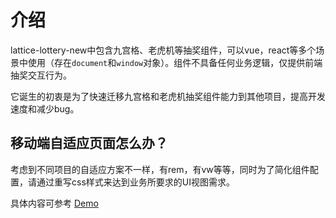 # 介绍

lattice-lottery-new中包含九宫格、老虎机等抽奖组件，可以vue，react等多个场景中使用（存在`document`和`window`对象）。组件不具备任何业务逻辑，仅提供前端抽奖交互行为。

它诞生的初衷是为了快速迁移九宫格和老虎机抽奖组件能力到其他项目，提高开发速度和减少bug。

## 移动端自适应页面怎么办？

考虑到不同项目的自适应方案不一样，有rem，有vw等等，同时为了简化组件配置，请通过重写css样式来达到业务所要求的UI视图需求。

具体内容可参考 [Demo](/demo/)
